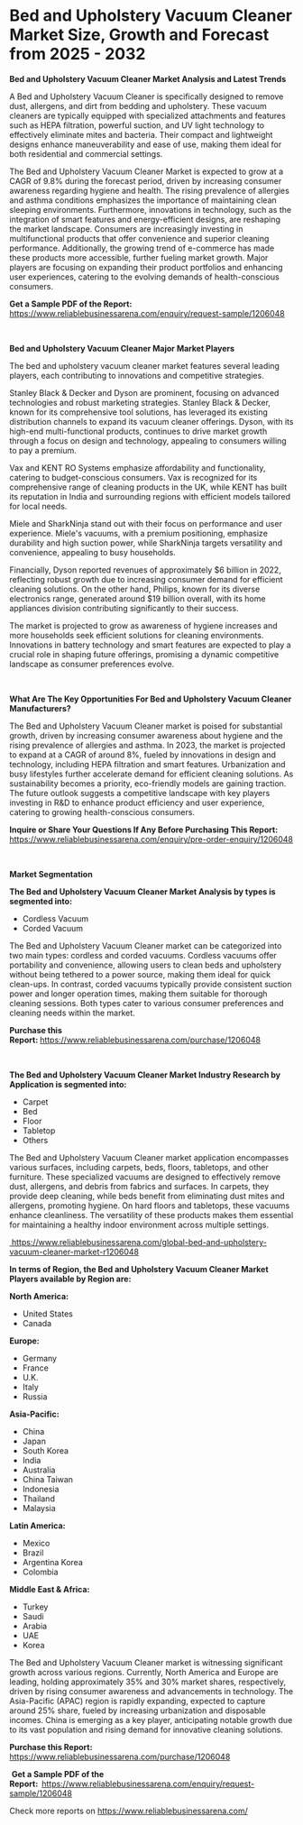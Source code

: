<p><h1>Bed and Upholstery Vacuum Cleaner Market Size, Growth and Forecast from 2025 - 2032</h1></p><p><strong>Bed and Upholstery Vacuum Cleaner Market Analysis and Latest Trends</strong></p>
<p><p>A Bed and Upholstery Vacuum Cleaner is specifically designed to remove dust, allergens, and dirt from bedding and upholstery. These vacuum cleaners are typically equipped with specialized attachments and features such as HEPA filtration, powerful suction, and UV light technology to effectively eliminate mites and bacteria. Their compact and lightweight designs enhance maneuverability and ease of use, making them ideal for both residential and commercial settings.</p><p>The Bed and Upholstery Vacuum Cleaner Market is expected to grow at a CAGR of 9.8% during the forecast period, driven by increasing consumer awareness regarding hygiene and health. The rising prevalence of allergies and asthma conditions emphasizes the importance of maintaining clean sleeping environments. Furthermore, innovations in technology, such as the integration of smart features and energy-efficient designs, are reshaping the market landscape. Consumers are increasingly investing in multifunctional products that offer convenience and superior cleaning performance. Additionally, the growing trend of e-commerce has made these products more accessible, further fueling market growth. Major players are focusing on expanding their product portfolios and enhancing user experiences, catering to the evolving demands of health-conscious consumers.</p></p>
<p><strong>Get a Sample PDF of the Report:&nbsp;</strong> <a href="https://www.reliablebusinessarena.com/enquiry/request-sample/1206048?utm_campaign=1420&utm_medium=2&utm_source=Github&utm_content=ia&utm_term=06022025&utm_id=bed-and-upholstery-vacuum-cleaner">https://www.reliablebusinessarena.com/enquiry/request-sample/1206048</a></p>
<p>&nbsp;</p>
<p><strong>Bed and Upholstery Vacuum Cleaner Major Market Players</strong></p>
<p><p>The bed and upholstery vacuum cleaner market features several leading players, each contributing to innovations and competitive strategies. </p><p>Stanley Black & Decker and Dyson are prominent, focusing on advanced technologies and robust marketing strategies. Stanley Black & Decker, known for its comprehensive tool solutions, has leveraged its existing distribution channels to expand its vacuum cleaner offerings. Dyson, with its high-end multi-functional products, continues to drive market growth through a focus on design and technology, appealing to consumers willing to pay a premium.</p><p>Vax and KENT RO Systems emphasize affordability and functionality, catering to budget-conscious consumers. Vax is recognized for its comprehensive range of cleaning products in the UK, while KENT has built its reputation in India and surrounding regions with efficient models tailored for local needs.</p><p>Miele and SharkNinja stand out with their focus on performance and user experience. Miele's vacuums, with a premium positioning, emphasize durability and high suction power, while SharkNinja targets versatility and convenience, appealing to busy households.</p><p>Financially, Dyson reported revenues of approximately $6 billion in 2022, reflecting robust growth due to increasing consumer demand for efficient cleaning solutions. On the other hand, Philips, known for its diverse electronics range, generated around $19 billion overall, with its home appliances division contributing significantly to their success.</p><p>The market is projected to grow as awareness of hygiene increases and more households seek efficient solutions for cleaning environments. Innovations in battery technology and smart features are expected to play a crucial role in shaping future offerings, promising a dynamic competitive landscape as consumer preferences evolve.</p></p>
<p>&nbsp;</p>
<p><strong>What Are The Key Opportunities For Bed and Upholstery Vacuum Cleaner Manufacturers?</strong></p>
<p><p>The Bed and Upholstery Vacuum Cleaner market is poised for substantial growth, driven by increasing consumer awareness about hygiene and the rising prevalence of allergies and asthma. In 2023, the market is projected to expand at a CAGR of around 8%, fueled by innovations in design and technology, including HEPA filtration and smart features. Urbanization and busy lifestyles further accelerate demand for efficient cleaning solutions. As sustainability becomes a priority, eco-friendly models are gaining traction. The future outlook suggests a competitive landscape with key players investing in R&D to enhance product efficiency and user experience, catering to growing health-conscious consumers.</p></p>
<p><strong>Inquire or Share Your Questions If Any Before Purchasing This Report:</strong> <a href="https://www.reliablebusinessarena.com/enquiry/pre-order-enquiry/1206048?utm_campaign=1420&utm_medium=2&utm_source=Github&utm_content=ia&utm_term=06022025&utm_id=bed-and-upholstery-vacuum-cleaner">https://www.reliablebusinessarena.com/enquiry/pre-order-enquiry/1206048</a></p>
<p>&nbsp;</p>
<p><strong>Market Segmentation</strong></p>
<p><strong>The Bed and Upholstery Vacuum Cleaner Market Analysis by types is segmented into:</strong></p>
<p><ul><li>Cordless Vacuum</li><li>Corded Vacuum</li></ul></p>
<p><p>The Bed and Upholstery Vacuum Cleaner market can be categorized into two main types: cordless and corded vacuums. Cordless vacuums offer portability and convenience, allowing users to clean beds and upholstery without being tethered to a power source, making them ideal for quick clean-ups. In contrast, corded vacuums typically provide consistent suction power and longer operation times, making them suitable for thorough cleaning sessions. Both types cater to various consumer preferences and cleaning needs within the market.</p></p>
<p><strong>Purchase this Report:&nbsp;</strong><a href="https://www.reliablebusinessarena.com/purchase/1206048?utm_campaign=1420&utm_medium=2&utm_source=Github&utm_content=ia&utm_term=06022025&utm_id=bed-and-upholstery-vacuum-cleaner">https://www.reliablebusinessarena.com/purchase/1206048</a></p>
<p>&nbsp;</p>
<p><strong>The Bed and Upholstery Vacuum Cleaner Market Industry Research by Application is segmented into:</strong></p>
<p><ul><li>Carpet</li><li>Bed</li><li>Floor</li><li>Tabletop</li><li>Others</li></ul></p>
<p><p>The Bed and Upholstery Vacuum Cleaner market application encompasses various surfaces, including carpets, beds, floors, tabletops, and other furniture. These specialized vacuums are designed to effectively remove dust, allergens, and debris from fabrics and surfaces. In carpets, they provide deep cleaning, while beds benefit from eliminating dust mites and allergens, promoting hygiene. On hard floors and tabletops, these vacuums enhance cleanliness. The versatility of these products makes them essential for maintaining a healthy indoor environment across multiple settings.</p></p>
<p><a href="https://www.reliablebusinessarena.com/global-bed-and-upholstery-vacuum-cleaner-market-r1206048?utm_campaign=1420&utm_medium=2&utm_source=Github&utm_content=ia&utm_term=06022025&utm_id=bed-and-upholstery-vacuum-cleaner">&nbsp;https://www.reliablebusinessarena.com/global-bed-and-upholstery-vacuum-cleaner-market-r1206048</a></p>
<p><strong>In terms of Region, the Bed and Upholstery Vacuum Cleaner Market Players available by Region are:</strong></p>
<p>
    <p> <strong> North America: </strong>
        <ul>
            <li>United States</li>
            <li>Canada</li>
        </ul>
        </p> 
    <p> <strong> Europe: </strong>
        <ul>
            <li>Germany</li>
            <li>France</li>
            <li>U.K.</li>
            <li>Italy</li>
            <li>Russia</li>
        </ul>
        </p> 
    <p> <strong> Asia-Pacific: </strong>
        <ul>
            <li>China</li>
            <li>Japan</li>
            <li>South Korea</li>
            <li>India</li>
            <li>Australia</li>
            <li>China Taiwan</li>
            <li>Indonesia</li>
            <li>Thailand</li>
            <li>Malaysia</li>
        </ul>
        </p> 
    <p> <strong> Latin America: </strong>
        <ul>
            <li>Mexico</li>
            <li>Brazil</li>
            <li>Argentina Korea</li>
            <li>Colombia</li>
        </ul>
        </p> 
    <p> <strong> Middle East & Africa: </strong>
        <ul>
            <li>Turkey</li>
            <li>Saudi</li>
            <li>Arabia</li>
            <li>UAE</li>
            <li>Korea</li>
        </ul>
    </p>
    </p>
<p><p>The Bed and Upholstery Vacuum Cleaner market is witnessing significant growth across various regions. Currently, North America and Europe are leading, holding approximately 35% and 30% market shares, respectively, driven by rising consumer awareness and advancements in technology. The Asia-Pacific (APAC) region is rapidly expanding, expected to capture around 25% share, fueled by increasing urbanization and disposable incomes. China is emerging as a key player, anticipating notable growth due to its vast population and rising demand for innovative cleaning solutions.</p></p>
<p><strong>Purchase this Report: </strong><a href="https://www.reliablebusinessarena.com/purchase/1206048?utm_campaign=1420&utm_medium=2&utm_source=Github&utm_content=ia&utm_term=06022025&utm_id=bed-and-upholstery-vacuum-cleaner">https://www.reliablebusinessarena.com/purchase/1206048</a></p>
<p>&nbsp;<strong>Get a Sample PDF of the Report:&nbsp;&nbsp;</strong><a href="https://www.reliablebusinessarena.com/enquiry/request-sample/1206048?utm_campaign=1420&utm_medium=2&utm_source=Github&utm_content=ia&utm_term=06022025&utm_id=bed-and-upholstery-vacuum-cleaner">https://www.reliablebusinessarena.com/enquiry/request-sample/1206048</a></p>
<p><strong></strong></p>
<p>Check more reports on <a href="https://www.reliablebusinessarena.com/?utm_campaign=1420&utm_medium=2&utm_source=Github&utm_content=ia&utm_term=06022025&utm_id=bed-and-upholstery-vacuum-cleaner">https://www.reliablebusinessarena.com/</a></p>